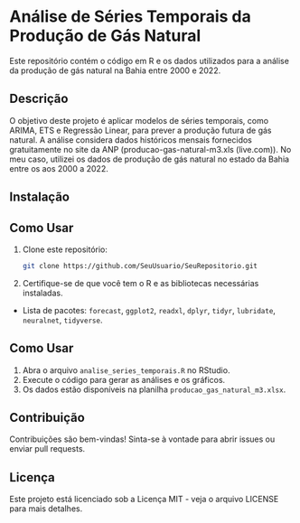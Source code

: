 # Análise de Séries Temporais da Produção de Gás Natural

Este repositório contém o código em R e os dados utilizados para a análise da produção de gás natural na Bahia entre 2000 e 2022.

## Descrição

O objetivo deste projeto é aplicar modelos de séries temporais, como ARIMA, ETS e Regressão Linear, para prever a produção futura de gás natural. A análise considera dados históricos mensais fornecidos gratuitamente no site da ANP (producao-gas-natural-m3.xls (live.com)). No meu caso, utilizei os dados de produção de gás natural no estado da Bahia entre os aos 2000 a 2022.

## Instalação

## Como Usar

1. Clone este repositório:
   ```bash
   git clone https://github.com/SeuUsuario/SeuRepositorio.git

2. Certifique-se de que você tem o R e as bibliotecas necessárias instaladas.
- Lista de pacotes: `forecast`, `ggplot2`, `readxl`, `dplyr`, `tidyr`, `lubridate`, `neuralnet`, `tidyverse`.

## Como Usar

1. Abra o arquivo `analise_series_temporais.R` no RStudio.
2. Execute o código para gerar as análises e os gráficos.
3. Os dados estão disponíveis na planilha `producao_gas_natural_m3.xlsx`.

## Contribuição

Contribuições são bem-vindas! Sinta-se à vontade para abrir issues ou enviar pull requests.

## Licença

Este projeto está licenciado sob a Licença MIT - veja o arquivo LICENSE para mais detalhes. 
